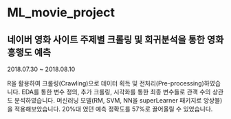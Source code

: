 # ML_movie_project
## 네이버 영화 사이트 주제별 크롤링 및 회귀분석을 통한 영화 흥행도 예측

2018.07.30 ~ 2018.08.10

 R을 활용하여 크롤링(Crawling)으로 데이터 획득 및 전처리(Pre-processing)하였습니다. EDA를 통한 변수 정의, 추가 크롤링, 시각화를 통한 최종 변수들로 관객 수의 상관도 분석하였습니다. 머신러닝 모델(RM, SVM, NN을 superLearner 패키지로 앙상블)을 적용해보았습니다. 20%대 였던 예측 정확도를 57%로 끌어올릴 수 있었습니다.
